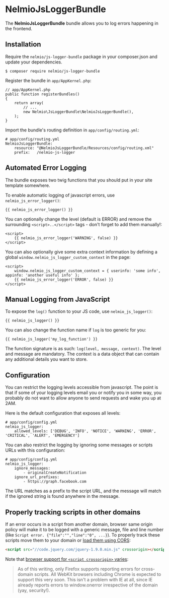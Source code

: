 NelmioJsLoggerBundle
====================

The **NelmioJsLoggerBundle** bundle allows you to log errors happening in the frontend.

## Installation ##

Require the `nelmio/js-logger-bundle` package in your composer.json and update your dependencies.

    $ composer require nelmio/js-logger-bundle

Register the bundle in `app/AppKernel.php`:

    // app/AppKernel.php
    public function registerBundles()
    {
        return array(
            // ...
            new Nelmio\JsLoggerBundle\NelmioJsLoggerBundle(),
        );
    }

Import the bundle's routing definition in `app/config/routing.yml`:

    # app/config/routing.yml
    NelmioJsLoggerBundle:
        resource: "@NelmioJsLoggerBundle/Resources/config/routing.xml"
        prefix:   /nelmio-js-logger

## Automated Error Logging ##

The bundle exposes two twig functions that you should put in your site
template somewhere.

To enable automatic logging of javascript errors, use `nelmio_js_error_logger()`:

    {{ nelmio_js_error_logger() }}

You can optionally change the level (default is ERROR) and remove the surrounding
`<script>..</script>` tags - don't forget to add them manually!:

    <script>
        {{ nelmio_js_error_logger('WARNING', false) }}
    </script>

You can also optionally give some extra context information by defining a global
`window.nelmio_js_logger_custom_context` in the page:

    <script>
        window.nelmio_js_logger_custom_context = { userinfo: 'some info', appinfo: 'another useful info' };
        {{ nelmio_js_error_logger('ERROR', false) }}
    </script>

## Manual Logging from JavaScript ##

To expose the `log()` function to your JS code, use `nelmio_js_logger()`:

    {{ nelmio_js_logger() }}

You can also change the function name if `log` is too generic for you:

    {{ nelmio_js_logger('my_log_function') }}

The function signature is as such: `log(level, message, context)`. The level and
message are mandatory. The context is a data object that can contain any additional
details you want to store.

## Configuration ##

You can restrict the logging levels accessible from javascript. The point
is that if some of your logging levels email you or notify you in some way,
you probably do not want to allow anyone to send requests and wake you up
at 2AM.

Here is the default configuration that exposes all levels:

    # app/config/config.yml
    nelmio_js_logger:
        allowed_levels: ['DEBUG', 'INFO', 'NOTICE', 'WARNING', 'ERROR', 'CRITICAL', 'ALERT', 'EMERGENCY']

You can also restrict the logging by ignoring some messages or scripts URLs
with this configuration:

    # app/config/config.yml
    nelmio_js_logger:
        ignore_messages:
            - originalCreateNotification
        ignore_url_prefixes:
            - https://graph.facebook.com

The URL matches as a prefix to the script URL, and the message will match if
the ignored string is found anywhere in the message.

## Properly tracking scripts in other domains

If an error occurs in a script from another domain, browser same origin policy will
make it to be logged with a generic message, file and line number (like
`Script error. {"file":"","line":"0", ...}`). To properly track these scripts move
them to your domain or [load them using CORS](https://developer.mozilla.org/en-US/docs/HTML/CORS_settings_attributes):

```html
<script src="//code.jquery.com/jquery-1.9.0.min.js" crossorigin></script>
```

Note that [browser support for `<script crossorigin>` varies](http://blog.errorception.com/2012/12/catching-cross-domain-js-errors.html):

> As of this writing, only Firefox supports reporting errors for cross-domain
> scripts. All WebKit browsers including Chrome is expected to support this very
> soon. This isn't a problem with IE at all, since IE already reports errors
> to window.onerror irrespective of the domain (yay, security!).

